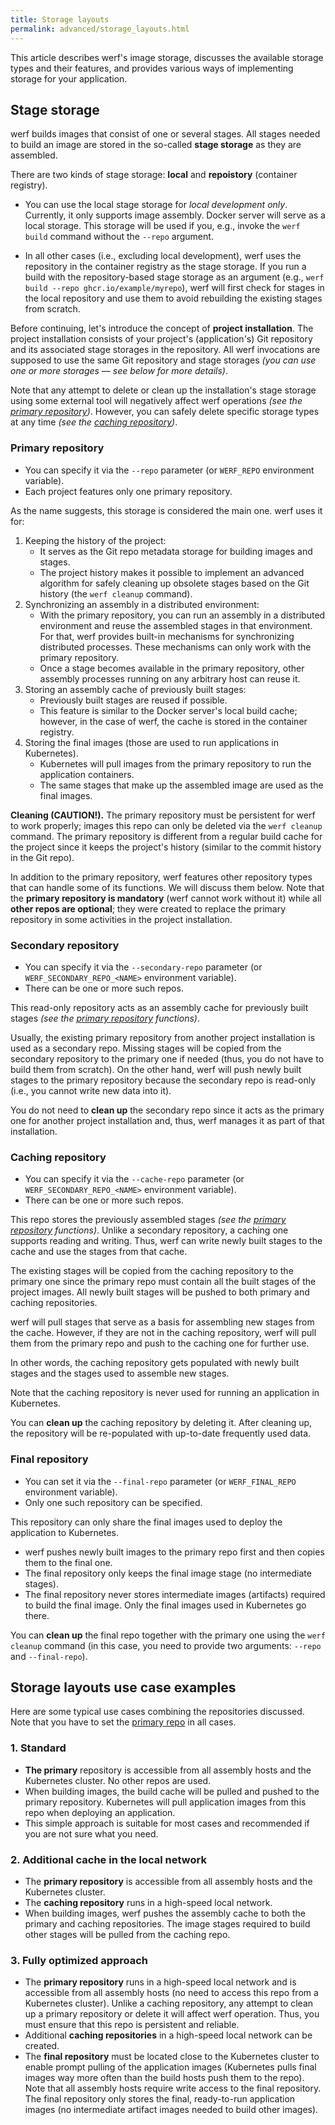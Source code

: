 ```yaml
---
title: Storage layouts
permalink: advanced/storage_layouts.html
---
```


This article describes werf's image storage, discusses the available storage types and their features, and provides various ways of implementing storage for your application.

## Stage storage

werf builds images that consist of one or several stages. All stages needed to build an image are stored in the so-called **stage storage** as they are assembled.

There are two kinds of stage storage: **local** and **repoistory** (container registry).

* You can use the local stage storage for _local development only_. Currently, it only supports image assembly. Docker server will serve as a local storage. This storage will be used if you, e.g., invoke the `werf build` command without the `--repo` argument.

* In all other cases (i.e., excluding local development), werf uses the repository in the container registry as the stage storage. If you run a build with the repository-based stage storage as an argument (e.g., `werf build --repo ghcr.io/example/myrepo`), werf will first check for stages in the local repository and use them to avoid rebuilding the existing stages from scratch.

Before continuing, let's introduce the concept of **project installation**. The project installation consists of your project's (application's) Git repository and its associated stage storages in the repository. All werf invocations are supposed to use the same Git repository and stage storages *(you can use one or more storages — see below for more details)*.

Note that any attempt to delete or clean up the installation's stage storage using some external tool will negatively affect werf operations *(see the [primary repository](#primary-repository))*. However, you can safely delete specific storage types at any time *(see the [caching repository](#caching-repository))*.

### Primary repository

* You can specify it via the `--repo` parameter (or `WERF_REPO` environment variable).
* Each project features only one primary repository.

As the name suggests, this storage is considered the main one. werf uses it for:

1. Keeping the history of the project:
    - It serves as the Git repo metadata storage for building images and stages.
    - The project history makes it possible to implement an advanced algorithm for safely cleaning up obsolete stages based on the Git history (the `werf cleanup` command).
2. Synchronizing an assembly in a distributed environment:
    - With the primary repository, you can run an assembly in a distributed environment and reuse the assembled stages in that environment. For that, werf provides built-in mechanisms for synchronizing distributed processes. These mechanisms can only work with the primary repository.
    - Once a stage becomes available in the primary repository, other assembly processes running on any arbitrary host can reuse it.
3. Storing an assembly cache of previously built stages:
    - Previously built stages are reused if possible.
    - This feature is similar to the Docker server's local build cache; however, in the case of werf, the cache is stored in the container registry.
4. Storing the final images (those are used to run applications in Kubernetes).
    - Kubernetes will pull images from the primary repository to run the application containers.
    - The same stages that make up the assembled image are used as the final images.

**Cleaning (CAUTION!).** The primary repository must be persistent for werf to work properly; images this repo can only be deleted via the `werf cleanup` command. The primary repository is different from a regular build cache for the project since it keeps the project's history (similar to the commit history in the Git repo).

In addition to the primary repository, werf features other repository types that can handle some of its functions. We will discuss them below. Note that the **primary repository is mandatory** (werf cannot work without it) while all **other repos are optional**; they were created to replace the primary repository in some activities in the project installation.

### Secondary repository

* You can specify it via the `--secondary-repo` parameter (or `WERF_SECONDARY_REPO_<NAME>` environment variable).
* There can be one or more such repos.

This read-only repository acts as an assembly cache for previously built stages *(see the [primary repository](#primary-repository) functions)*.

Usually, the existing primary repository from another project installation is used as a secondary repo. Missing stages will be copied from the secondary repository to the primary one if needed (thus, you do not have to build them from scratch). On the other hand, werf will push newly built stages to the primary repository because the secondary repo is read-only (i.e., you cannot write new data into it).

You do not need to **clean up** the secondary repo since it acts as the primary one for another project installation and, thus, werf manages it as part of that installation.

### Caching repository

* You can specify it via the `--cache-repo` parameter (or `WERF_SECONDARY_REPO_<NAME>` environment variable).
* There can be one or more such repos.

This repo stores the previously assembled stages *(see the [primary repository](#primary-repository) functions)*. Unlike a secondary repository, a caching one supports reading and writing. Thus, werf can write newly built stages to the cache and use the stages from that cache.

The existing stages will be copied from the caching repository to the primary one since the primary repo must contain all the built stages of the project images. All newly built stages will be pushed to both primary and caching repositories.

werf will pull stages that serve as a basis for assembling new stages from the cache. However, if they are not in the caching repository, werf will pull them from the primary repo and push to the caching one for further use.

In other words, the caching repository gets populated with newly built stages and the stages used to assemble new stages.

Note that the caching repository is never used for running an application in Kubernetes.

You can **clean up** the caching repository by deleting it. After cleaning up, the repository will be re-populated with up-to-date frequently used data.

### Final repository

* You can set it via the `--final-repo` parameter (or `WERF_FINAL_REPO` environment variable).
* Only one such repository can be specified.

This repository can only share the final images used to deploy the application to Kubernetes.

  - werf pushes newly built images to the primary repo first and then copies them to the final one.
  - The final repository only keeps the final image stage (no intermediate stages).
  - The final repository never stores intermediate images (artifacts) required to build the final image. Only the final images used in Kubernetes go there.

You can **clean up** the final repo together with the primary one using the `werf cleanup` command (in this case, you need to provide two arguments: `--repo` and `--final-repo`).

## Storage layouts use case examples

Here are some typical use cases combining the repositories discussed. Note that you have to set the [primary repo](#primary-repository) in all cases.

### 1. Standard

* **The primary** repository is accessible from all assembly hosts and the Kubernetes cluster. No other repos are used.
* When building images, the build cache will be pulled and pushed to the primary repository. Kubernetes will pull application images from this repo when deploying an application.
* This simple approach is suitable for most cases and recommended if you are not sure what you need.

### 2. Additional cache in the local network

* The **primary repository** is accessible from all assembly hosts and the Kubernetes cluster.
* The **caching repository** runs in a high-speed local network.
* When building images, werf pushes the assembly cache to both the primary and caching repositories. The image stages required to build other stages will be pulled from the caching repo.

### 3. Fully optimized approach

* The **primary repository** runs in a high-speed local network and is accessible from all assembly hosts (no need to access this repo from a Kubernetes cluster). Unlike a caching repository, any attempt to clean up a primary repository or delete it will affect werf operation. Thus, you must ensure that this repo is persistent and reliable.
* Additional **caching repositories** in a high-speed local network can be created.
* The **final repository** must be located close to the Kubernetes cluster to enable prompt pulling of the application images (Kubernetes pulls final images way more often than the build hosts push them to the repo). Note that all assembly hosts require write access to the final repository. The final repository only stores the final, ready-to-run application images (no intermediate artifact images needed to build other images).
